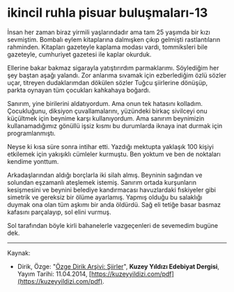 # ikincil ruhla pisuar buluşmaları-13

İnsan her zaman biraz yirmili yaşlarındadır ama tam 25 yaşımda bir
kızı sevmiştim. Bombalı eylem kitaplarına dalmışken çıkıp gelmişti
rastlantıların rahminden. Kitapları gazeteyle kaplama modası vardı,
tommiksleri bile gazeteyle, cumhuriyet gazetesi ile kaplar okurduk.

Ellerine bakar bakmaz sigarayla yatıştırırdım parmaklarımı. Söylediğim her şey baştan aşağı yalandı. Zor anlarıma sıvamak için ezberlediğim özlü sözler uçar, titreyen dudaklarımdan dökülen sözler
Tuğcu şiirlerine dönüşüp, parkta oynayan tüm çocukları kahkahaya
boğardı.

Sanırım, yine birilerini aldatıyordum. Ama onun tek hatasını kolladım. Çocukluğunu, diksiyon çuvallamalarını, yüzündeki birkaç
sivilceyi onu küçültmek için beynime karşı kullanıyordum. Ama
sanırım beynimizin kullanamadığımız gönüllü işsiz kısmı bu durumlarda iknaya inat durmak için programlanmıştı.

Neyse ki kısa süre sonra intihar etti. Yazdığı mektupta yaklaşık 100
kişiyi etkilemek için yakışıklı cümleler kurmuştu. Ben yoktum ve
ben de noktaları kendime yonttum.

Arkadaşlarından aldığı borçlarla iki silah almış. Beyninin sağından
ve solundan eşzamanlı ateşlemek istemiş. Sanırım ortada kurşunların kesişmesini ve beynini belediye kandırmacası havuzlardaki fıskiyeler gibi simetrik ve gereksiz bir ölüme ayarlamış. Yapmış olduğu
bu salaklığı duymak ona olan tüm aşkımı bir anda öldürdü. Sağ eli
tetiğe basar basmaz kafasını parçalayıp, sol elini vurmuş.

Sol tarafından böyle kirli bahanelerle vazgeçenleri de sevemedim
bugüne dek.

---
Kaynak: 

- Dirik, Özge: "[Özge Dirik Arşivi: Şiirler](https://kuzeyyildizi.com/files/ozgedirik-siirler.pdf)", **Kuzey Yıldızı Edebiyat Dergisi**, Yayım Tarihi: 11.04.2014, [https://kuzeyyildizi.com/pdf](https://kuzeyyildizi.com/pdf).
